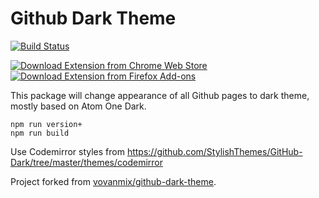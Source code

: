 # Github Dark Theme

[![Build Status](https://travis-ci.org/poychang/github-dark-theme.svg?branch=master)](https://travis-ci.org/poychang/github-dark-theme)

[![Download Extension from Chrome Web Store](https://i.imgur.com/yF81YSi.png)](https://chrome.google.com/webstore/detail/github-dark-theme/odkdlljoangmamjilkamahebpkgpeacp)
[![Download Extension from Firefox Add-ons](https://i.imgur.com/1ONs3pz.jpg)](https://addons.mozilla.org/addon/github-dark-theme/)

This package will change appearance of all Github pages to dark theme, mostly based on Atom One Dark.

```
npm run version+
npm run build
```

Use Codemirror styles from https://github.com/StylishThemes/GitHub-Dark/tree/master/themes/codemirror

Project forked from [vovanmix/github-dark-theme](https://github.com/vovanmix/github-dark-theme).
